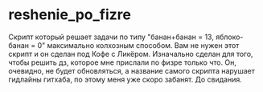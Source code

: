 # reshenie_po_fizre
Скрипт который решает задачи по типу "банан+банан = 13, яблоко-банан = 0" максимально колхозным способом. Вам не нужен этот скрипт и он сделан под Кофе с Ликёром.
Изначально сделан для того, чтобы решить дз, которое мне прислали по физре только что.
Он, очевидно, не будет обновляться, а название самого скрипта нарушает гидлайны гитхаба, по этому меня уже скоро забанят.
До свидания.
